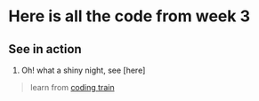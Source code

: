 # Here is all the code from week 3

## See in action
1. Oh! what a shiny night, see [here]


> learn from [coding train]()
